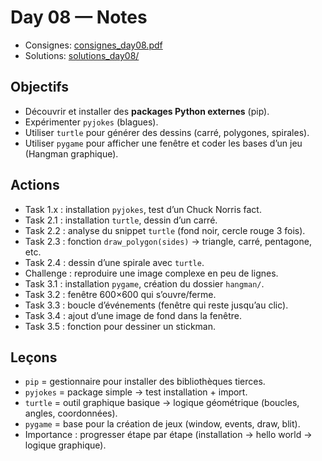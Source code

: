 # Day 08 — Notes

- Consignes: [consignes_day08.pdf](consignes_day08.pdf)
- Solutions: [solutions_day08/](solutions_day08/)

## Objectifs
- Découvrir et installer des **packages Python externes** (pip).  
- Expérimenter `pyjokes` (blagues).  
- Utiliser `turtle` pour générer des dessins (carré, polygones, spirales).  
- Utiliser `pygame` pour afficher une fenêtre et coder les bases d’un jeu (Hangman graphique).  

## Actions
- Task 1.x : installation `pyjokes`, test d’un Chuck Norris fact.  
- Task 2.1 : installation `turtle`, dessin d’un carré.  
- Task 2.2 : analyse du snippet `turtle` (fond noir, cercle rouge 3 fois).  
- Task 2.3 : fonction `draw_polygon(sides)` → triangle, carré, pentagone, etc.  
- Task 2.4 : dessin d’une spirale avec `turtle`.  
- Challenge : reproduire une image complexe en peu de lignes.  
- Task 3.1 : installation `pygame`, création du dossier `hangman/`.  
- Task 3.2 : fenêtre 600×600 qui s’ouvre/ferme.  
- Task 3.3 : boucle d’événements (fenêtre qui reste jusqu’au clic).  
- Task 3.4 : ajout d’une image de fond dans la fenêtre.  
- Task 3.5 : fonction pour dessiner un stickman.  

## Leçons
- `pip` = gestionnaire pour installer des bibliothèques tierces.  
- `pyjokes` = package simple → test installation + import.  
- `turtle` = outil graphique basique → logique géométrique (boucles, angles, coordonnées).  
- `pygame` = base pour la création de jeux (window, events, draw, blit).  
- Importance : progresser étape par étape (installation → hello world → logique graphique).  
